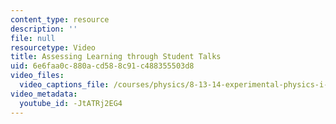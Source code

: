 ```yaml
---
content_type: resource
description: ''
file: null
resourcetype: Video
title: Assessing Learning through Student Talks
uid: 6e6faa0c-880a-cd58-8c91-c488355503d8
video_files:
  video_captions_file: /courses/physics/8-13-14-experimental-physics-i-ii-junior-lab-fall-2016-spring-2017/instructor-insights/prof.-janet-conrads-insights/assessing-learning-through-student-talks/-JtATRj2EG4.vtt
video_metadata:
  youtube_id: -JtATRj2EG4
---
```

